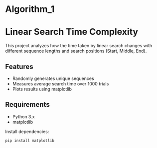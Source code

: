 # Algorithm_1
# Linear Search Time Complexity

This project analyzes how the time taken by linear search changes with different sequence lengths and search positions (Start, Middle, End).

## Features

- Randomly generates unique sequences
- Measures average search time over 1000 trials
- Plots results using matplotlib

## Requirements

- Python 3.x
- matplotlib

Install dependencies:

```bash
pip install matplotlib

